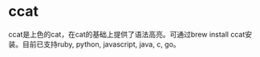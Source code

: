 # ccat

ccat是上色的cat，在cat的基础上提供了语法高亮。可通过brew install ccat安装。目前已支持ruby, python, javascript, java, c, go。